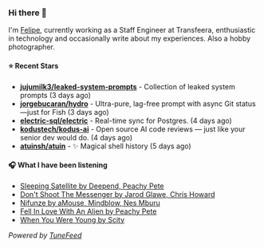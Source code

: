 ### Hi there 👋

I'm [Felipe](https://felipevm.com), currently working as a Staff Engineer at Transfeera, enthusiastic in technology and occasionally write about my experiences. Also a hobby photographer.

#### ⭐ Recent Stars
- **[jujumilk3/leaked-system-prompts](https://github.com/jujumilk3/leaked-system-prompts)** - Collection of leaked system prompts (3 days ago)
- **[jorgebucaran/hydro](https://github.com/jorgebucaran/hydro)** - Ultra-pure, lag-free prompt with async Git status—just for Fish (3 days ago)
- **[electric-sql/electric](https://github.com/electric-sql/electric)** - Real-time sync for Postgres. (4 days ago)
- **[kodustech/kodus-ai](https://github.com/kodustech/kodus-ai)** - Open source AI code reviews — just like your senior dev would do. (4 days ago)
- **[atuinsh/atuin](https://github.com/atuinsh/atuin)** - ✨ Magical shell history (5 days ago)

#### 🎧 What I have been listening
- [Sleeping Satellite by Deepend, Peachy Pete](https://open.spotify.com/track/6CWPaj0n9mCcYtuSY8mHcT)
- [Don&#39;t Shoot The Messenger by Jarod Glawe, Chris Howard](https://open.spotify.com/track/2xt6ZC4m2awWZWeq9WGMZW)
- [Nifunze by aMouse, Mindblow, Nes Mburu](https://open.spotify.com/track/2huwF3EhpeF7jswjFXD7bK)
- [Fell In Love With An Alien by Peachy Pete](https://open.spotify.com/track/3RC7Daf66VcRS0ycylScmL)
- [When You Were Young by Scity](https://open.spotify.com/track/0nZxDiSR6H7askJYC9XPQu)

_Powered by [TuneFeed](https://tunefeed.app?ref=github.com)_
